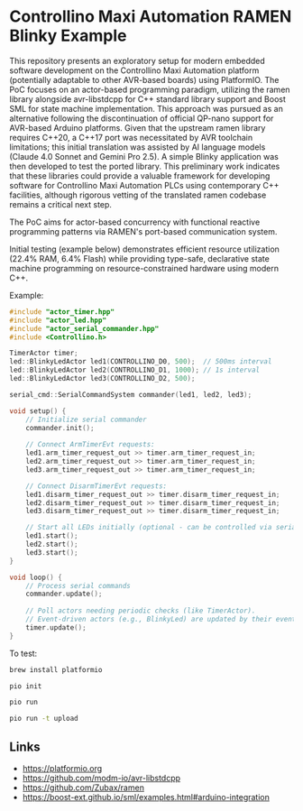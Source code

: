 # Controllino Maxi Automation RAMEN Blinky Example

This repository presents an exploratory setup for modern embedded software development on the Controllino Maxi Automation platform (potentially adaptable to other AVR-based boards) using PlatformIO. The PoC focuses on an actor-based programming paradigm, utilizing the ramen library alongside avr-libstdcpp for C++ standard library support and Boost SML for state machine implementation. This approach was pursued as an alternative following the discontinuation of official QP-nano support for AVR-based Arduino platforms. Given that the upstream ramen library requires C++20, a C++17 port was necessitated by AVR toolchain limitations; this initial translation was assisted by AI language models (Claude 4.0 Sonnet and Gemini Pro 2.5). A simple Blinky application was then developed to test the ported library. This preliminary work indicates that these libraries could provide a valuable framework for developing software for Controllino Maxi Automation PLCs using contemporary C++ facilities, although rigorous vetting of the translated ramen codebase remains a critical next step.

The PoC aims for actor-based concurrency with functional reactive programming patterns via RAMEN's port-based communication system.

Initial testing (example below) demonstrates efficient resource utilization (22.4% RAM, 6.4% Flash) while providing type-safe, declarative state machine programming on resource-constrained hardware using modern C++.

Example:

```cpp
#include "actor_timer.hpp"
#include "actor_led.hpp"
#include "actor_serial_commander.hpp"
#include <Controllino.h>

TimerActor timer;
led::BlinkyLedActor led1(CONTROLLINO_D0, 500);  // 500ms interval
led::BlinkyLedActor led2(CONTROLLINO_D1, 1000); // 1s interval
led::BlinkyLedActor led3(CONTROLLINO_D2, 500);

serial_cmd::SerialCommandSystem commander(led1, led2, led3);

void setup() {
    // Initialize serial commander
    commander.init();
    
    // Connect ArmTimerEvt requests:
    led1.arm_timer_request_out >> timer.arm_timer_request_in;
    led2.arm_timer_request_out >> timer.arm_timer_request_in;
    led3.arm_timer_request_out >> timer.arm_timer_request_in;

    // Connect DisarmTimerEvt requests:
    led1.disarm_timer_request_out >> timer.disarm_timer_request_in;
    led2.disarm_timer_request_out >> timer.disarm_timer_request_in;
    led3.disarm_timer_request_out >> timer.disarm_timer_request_in;

    // Start all LEDs initially (optional - can be controlled via serial)
    led1.start();
    led2.start();
    led3.start();
}

void loop() {
    // Process serial commands
    commander.update();
    
    // Poll actors needing periodic checks (like TimerActor).
    // Event-driven actors (e.g., BlinkyLed) are updated by their event sources.
    timer.update();
}
```

To test:

```bash
brew install platformio

pio init

pio run

pio run -t upload
```

## Links

- https://platformio.org
- https://github.com/modm-io/avr-libstdcpp
- https://github.com/Zubax/ramen
- https://boost-ext.github.io/sml/examples.html#arduino-integration
